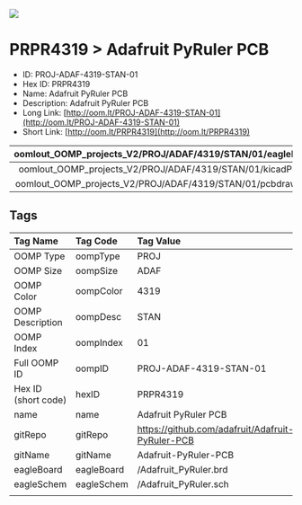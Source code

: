


  
![][im]
# PRPR4319 > Adafruit PyRuler PCB

- ID: PROJ-ADAF-4319-STAN-01
- Hex ID: PRPR4319
- Name: Adafruit PyRuler PCB
- Description: Adafruit PyRuler PCB
- Long Link: [http://oom.lt/PROJ-ADAF-4319-STAN-01](http://oom.lt/PROJ-ADAF-4319-STAN-01)
- Short Link: [http://oom.lt/PRPR4319](http://oom.lt/PRPR4319)
  

|oomlout_OOMP_projects_V2/PROJ/ADAF/4319/STAN/01/eagleImage.png|oomlout_OOMP_projects_V2/PROJ/ADAF/4319/STAN/01/eagleSchemImage.png|oomlout_OOMP_projects_V2/PROJ/ADAF/4319/STAN/01/kicadPcb3dFront.png|oomlout_OOMP_projects_V2/PROJ/ADAF/4319/STAN/01/kicadPcb3dBack.png|
| :---: | :---: | :---: | :---: |
|oomlout_OOMP_projects_V2/PROJ/ADAF/4319/STAN/01/kicadPcb3d.png|oomlout_OOMP_projects_V2/PROJ/ADAF/4319/STAN/01/bomBack.png|oomlout_OOMP_projects_V2/PROJ/ADAF/4319/STAN/01/bomFront.png|oomlout_OOMP_projects_V2/PROJ/ADAF/4319/STAN/01/pcbdraw.svg|
|oomlout_OOMP_projects_V2/PROJ/ADAF/4319/STAN/01/pcbdrawBack.svg||||

## Tags
  

|Tag Name|Tag Code|Tag Value|
| :--- | :--- | :--- |
|OOMP Type|oompType|PROJ|
|OOMP Size|oompSize|ADAF|
|OOMP Color|oompColor|4319|
|OOMP Description|oompDesc|STAN|
|OOMP Index|oompIndex|01|
|Full OOMP ID|oompID|PROJ-ADAF-4319-STAN-01|
|Hex ID (short code)|hexID|PRPR4319|
|name|name|Adafruit PyRuler PCB|
|gitRepo|gitRepo|https://github.com/adafruit/Adafruit-PyRuler-PCB|
|gitName|gitName|Adafruit-PyRuler-PCB|
|eagleBoard|eagleBoard|/Adafruit_PyRuler.brd|
|eagleSchem|eagleSchem|/Adafruit_PyRuler.sch|
||||



[im]: PROJ/ADAF/4319/STAN/01/kicadPcb3d_450.png
